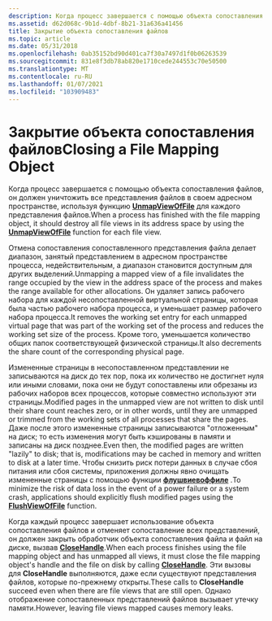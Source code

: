 ```yaml
---
description: Когда процесс завершается с помощью объекта сопоставления файлов, он должен уничтожить все представления файлов в своем адресном пространстве, используя функцию UnmapViewOfFile для каждого представления файлов.
ms.assetid: d62d068c-9b1d-4dbf-8b21-31a636a41456
title: Закрытие объекта сопоставления файлов
ms.topic: article
ms.date: 05/31/2018
ms.openlocfilehash: 0ab35152bd90d401ca7f30a7497d1f0b06263539
ms.sourcegitcommit: 831e8f3db78ab820e1710cede244553c70e50500
ms.translationtype: MT
ms.contentlocale: ru-RU
ms.lasthandoff: 01/07/2021
ms.locfileid: "103909483"
---
```

# <a name="closing-a-file-mapping-object"></a><span data-ttu-id="1c8ae-103">Закрытие объекта сопоставления файлов</span><span class="sxs-lookup"><span data-stu-id="1c8ae-103">Closing a File Mapping Object</span></span>

<span data-ttu-id="1c8ae-104">Когда процесс завершается с помощью объекта сопоставления файлов, он должен уничтожить все представления файлов в своем адресном пространстве, используя функцию [**UnmapViewOfFile**](/windows/win32/api/memoryapi/nf-memoryapi-unmapviewoffile) для каждого представления файлов.</span><span class="sxs-lookup"><span data-stu-id="1c8ae-104">When a process has finished with the file mapping object, it should destroy all file views in its address space by using the [**UnmapViewOfFile**](/windows/win32/api/memoryapi/nf-memoryapi-unmapviewoffile) function for each file view.</span></span>

<span data-ttu-id="1c8ae-105">Отмена сопоставления сопоставленного представления файла делает диапазон, занятый представлением в адресном пространстве процесса, недействительным, а диапазон становится доступным для других выделений.</span><span class="sxs-lookup"><span data-stu-id="1c8ae-105">Unmapping a mapped view of a file invalidates the range occupied by the view in the address space of the process and makes the range available for other allocations.</span></span> <span data-ttu-id="1c8ae-106">Он удаляет запись рабочего набора для каждой несопоставленной виртуальной страницы, которая была частью рабочего набора процесса, и уменьшает размер рабочего набора процесса.</span><span class="sxs-lookup"><span data-stu-id="1c8ae-106">It removes the working set entry for each unmapped virtual page that was part of the working set of the process and reduces the working set size of the process.</span></span> <span data-ttu-id="1c8ae-107">Кроме того, уменьшается количество общих папок соответствующей физической страницы.</span><span class="sxs-lookup"><span data-stu-id="1c8ae-107">It also decrements the share count of the corresponding physical page.</span></span>

<span data-ttu-id="1c8ae-108">Измененные страницы в несопоставленном представлении не записываются на диск до тех пор, пока их количество не достигнет нуля или иными словами, пока они не будут сопоставлены или обрезаны из рабочих наборов всех процессов, которые совместно используют эти страницы.</span><span class="sxs-lookup"><span data-stu-id="1c8ae-108">Modified pages in the unmapped view are not written to disk until their share count reaches zero, or in other words, until they are unmapped or trimmed from the working sets of all processes that share the pages.</span></span> <span data-ttu-id="1c8ae-109">Даже после этого измененные страницы записываются "отложенным" на диск; то есть изменения могут быть кэшированы в памяти и записаны на диск позднее.</span><span class="sxs-lookup"><span data-stu-id="1c8ae-109">Even then, the modified pages are written "lazily" to disk; that is, modifications may be cached in memory and written to disk at a later time.</span></span> <span data-ttu-id="1c8ae-110">Чтобы снизить риск потери данных в случае сбоя питания или сбоя системы, приложения должны явно очищать измененные страницы с помощью функции [**флушвиевоффиле**](/windows/win32/api/memoryapi/nf-memoryapi-flushviewoffile) .</span><span class="sxs-lookup"><span data-stu-id="1c8ae-110">To minimize the risk of data loss in the event of a power failure or a system crash, applications should explicitly flush modified pages using the [**FlushViewOfFile**](/windows/win32/api/memoryapi/nf-memoryapi-flushviewoffile) function.</span></span>

<span data-ttu-id="1c8ae-111">Когда каждый процесс завершает использование объекта сопоставления файлов и отменяет сопоставление всех представлений, он должен закрыть обработчик объекта сопоставления файла и файл на диске, вызвав [**CloseHandle**](/windows/win32/api/handleapi/nf-handleapi-closehandle).</span><span class="sxs-lookup"><span data-stu-id="1c8ae-111">When each process finishes using the file mapping object and has unmapped all views, it must close the file mapping object's handle and the file on disk by calling [**CloseHandle**](/windows/win32/api/handleapi/nf-handleapi-closehandle).</span></span> <span data-ttu-id="1c8ae-112">Эти вызовы для **CloseHandle** выполняются, даже если существуют представления файлов, которые по-прежнему открыты.</span><span class="sxs-lookup"><span data-stu-id="1c8ae-112">These calls to **CloseHandle** succeed even when there are file views that are still open.</span></span> <span data-ttu-id="1c8ae-113">Однако отображение сопоставленных представлений файлов вызывает утечку памяти.</span><span class="sxs-lookup"><span data-stu-id="1c8ae-113">However, leaving file views mapped causes memory leaks.</span></span>

 

 

